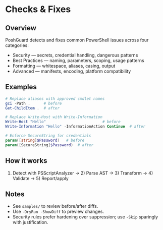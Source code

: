 Checks & Fixes
==============

Overview
--------
PoshGuard detects and fixes common PowerShell issues across four categories:
- Security — secrets, credential handling, dangerous patterns
- Best Practices — naming, parameters, scoping, usage patterns
- Formatting — whitespace, aliases, casing, output
- Advanced — manifests, encoding, platform compatibility

Examples
--------
```powershell
# Replace aliases with approved cmdlet names
gci -Path .      # before
Get-ChildItem .  # after

# Replace Write-Host with Write-Information
Write-Host "Hello"                         # before
Write-Information "Hello" -InformationAction Continue  # after

# Enforce SecureString for credentials
param([string]$Password)   # before
param([SecureString]$Password)  # after
```

How it works
------------
1) Detect with PSScriptAnalyzer → 2) Parse AST → 3) Transform → 4) Validate → 5) Report/apply

Notes
-----
- See `samples/` to review before/after diffs.
- Use `-DryRun -ShowDiff` to preview changes.
- Security rules prefer hardening over suppression; use `-Skip` sparingly with justification.

